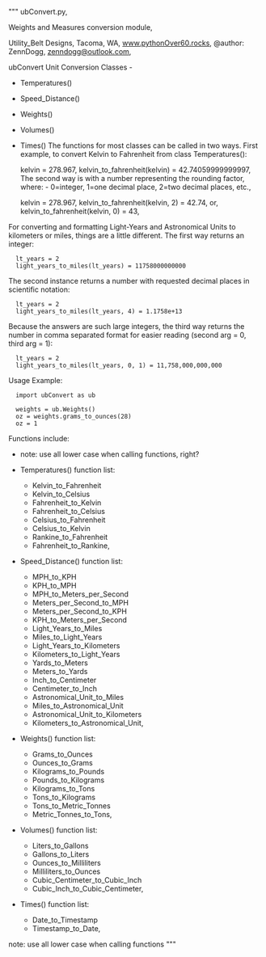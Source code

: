 """
ubConvert.py,

Weights and Measures conversion module,

Utility_Belt Designs, Tacoma, WA,
www.pythonOver60.rocks,
@author: ZennDogg,
zenndogg@outlook.com,

ubConvert Unit Conversion Classes -

  - Temperatures()
  - Speed_Distance()
  - Weights()
  - Volumes()
  - Times()
The functions for most classes can be called in two ways. First example, to convert Kelvin to Fahrenheit from class Temperatures():

      kelvin = 278.967,
      kelvin_to_fahrenheit(kelvin) = 42.74059999999997,
The second way is with a number representing the rounding factor, where: - 0=integer, 1=one decimal place, 2=two decimal places, etc.,

      kelvin = 278.967,
      kelvin_to_fahrenheit(kelvin, 2) = 42.74, or,
      kelvin_to_fahrenheit(kelvin, 0) = 43,

For converting and formatting Light-Years and Astronomical Units to kilometers
or miles, things are a little different. The first way returns an integer:

      lt_years = 2
      light_years_to_miles(lt_years) = 11758000000000

The second instance returns a number with requested decimal places in
scientific notation:

      lt_years = 2
      light_years_to_miles(lt_years, 4) = 1.1758e+13

Because the answers are such large integers, the third way returns the number
in comma separated format for easier reading (second arg = 0, third arg = 1):

      lt_years = 2
      light_years_to_miles(lt_years, 0, 1) = 11,758,000,000,000

Usage Example:

      import ubConvert as ub

      weights = ub.Weights()
      oz = weights.grams_to_ounces(28)
      oz = 1


Functions include:
 - note: use all lower case when calling functions, right?

  - Temperatures() function list:

      - Kelvin_to_Fahrenheit
      - Kelvin_to_Celsius
      - Fahrenheit_to_Kelvin
      - Fahrenheit_to_Celsius
      - Celsius_to_Fahrenheit
      - Celsius_to_Kelvin
      - Rankine_to_Fahrenheit
      - Fahrenheit_to_Rankine,

  - Speed_Distance() function list:

      - MPH_to_KPH
      - KPH_to_MPH
      - MPH_to_Meters_per_Second
      - Meters_per_Second_to_MPH
      - Meters_per_Second_to_KPH
      - KPH_to_Meters_per_Second
      - Light_Years_to_Miles
      - Miles_to_Light_Years
      - Light_Years_to_Kilometers
      - Kilometers_to_Light_Years
      - Yards_to_Meters
      - Meters_to_Yards
      - Inch_to_Centimeter
      - Centimeter_to_Inch
      - Astronomical_Unit_to_Miles
      - Miles_to_Astronomical_Unit
      - Astronomical_Unit_to_Kilometers
      - Kilometers_to_Astronomical_Unit,

  - Weights() function list:

     - Grams_to_Ounces
     - Ounces_to_Grams
     - Kilograms_to_Pounds
     - Pounds_to_Kilograms
     - Kilograms_to_Tons
     - Tons_to_Kilograms
     - Tons_to_Metric_Tonnes
     - Metric_Tonnes_to_Tons,

  - Volumes() function list:

     - Liters_to_Gallons
     - Gallons_to_Liters
     - Ounces_to_Milliliters
     - Milliliters_to_Ounces
     - Cubic_Centimeter_to_Cubic_Inch
     - Cubic_Inch_to_Cubic_Centimeter,

  - Times() function list:

     - Date_to_Timestamp
     - Timestamp_to_Date,

note: use all lower case when calling functions
"""